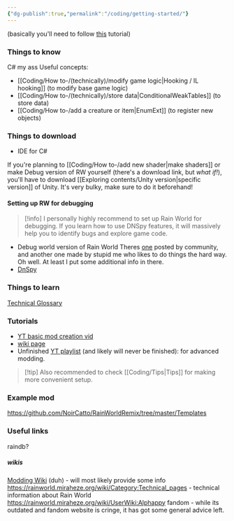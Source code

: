 ```yaml
---
{"dg-publish":true,"permalink":"/coding/getting-started/"}
---
```


(basically you'll need to follow [this](https://rainworldmodding.miraheze.org/wiki/Code_Environments) tutorial)
### Things to know
C# my ass
Useful concepts:
- [[Coding/How to-/(technically)/modify game logic\|Hooking / IL hooking]] (to modify base game logic)
- [[Coding/How to-/(technically)/store data\|ConditionalWeakTables]] (to store data)
- [[Coding/How to-/add a creature or item\|EnumExt]] (to register new objects)
### Things to download
- IDE for C#

If you're planning to [[Coding/How to-/add new shader\|make shaders]] or make Debug version of RW yourself (there's a download link, but *what if!*), you'll have to download [[Exploring contents/Unity version\|specific version]] of Unity. It's very bulky, make sure to do it beforehand!
#### Setting up RW for debugging

> [!info] I personally highly recommend to set up Rain World for debugging.
> If you learn how to use DNSpy features, it will massively help you to identify bugs and explore game code.

- Debug world version of Rain World
Theres [one](https://nqywadcmwusjqlrg.public.blob.vercel-storage.com/notes/files/coding/DebugWorld-rvrKbEeqowXM2GOMBub4GDKEjJfkuZ.zip) posted by community, and another one made by stupid me who likes to do things the hard way. Oh well. At least I put some additional info in there. 
- [DnSpy](https://github.com/dnSpyEx/dnSpy)
### Things to learn
[Technical Glossary](https://rainworld.miraheze.org/wiki/Technical_Glossary)

### Tutorials 
- [YT basic mod creation vid](https://www.youtube.com/watch?v=JG9cyL5FW90)
- [wiki page](https://rainworldmodding.miraheze.org/wiki/BepInPlugins)
- Unfinished [YT playlist](https://www.youtube.com/playlist?list=PLuHyVLkKIJi3P6xu-V3aRTAlwWpdDKxSa) (and likely will never be finished): for advanced modding. 

> [!tip] Also recommended to check [[Coding/Tips\|Tips]] for making more convenient setup.


### Example mod
https://github.com/NoirCatto/RainWorldRemix/tree/master/Templates
### Useful links 

raindb? 
##### wikis
[Modding Wiki](https://rainworldmodding.miraheze.org/wiki/Main_Page) (duh) - will most likely provide some info
https://rainworld.miraheze.org/wiki/Category:Technical_pages - technical information about Rain World
https://rainworld.miraheze.org/wiki/UserWiki:Alphappy
fandom - while its outdated and fandom website is cringe, it has got some general advice left. 